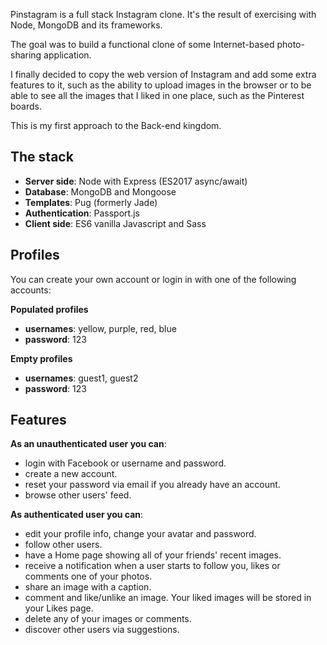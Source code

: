 Pinstagram is a full stack Instagram clone. It's the result of exercising with Node, MongoDB and its frameworks.

The goal was to build a functional clone of some Internet-based photo-sharing application.

I finally decided to copy the web version of Instagram and add some extra features to it, such as the ability to upload images in the browser or to be able to see all the images that I liked in one place, such as the Pinterest boards.

This is my first approach to the Back-end kingdom.

## The stack
- **Server side**: Node with Express (ES2017 async/await)
- **Database**: MongoDB and Mongoose
- **Templates**: Pug (formerly Jade)
- **Authentication**: Passport.js
- **Client side**: ES6 vanilla Javascript and Sass

## Profiles
You can create your own account or login in with one of the following accounts:

**Populated profiles**
- **usernames**: yellow, purple, red, blue
- **password**: 123

**Empty profiles**
- **usernames**: guest1, guest2
- **password**: 123

## Features
**As an unauthenticated user you can**:
- login with Facebook or username and password.
- create a new account.
- reset your password via email if you already have an account.
- browse other users' feed.

**As authenticated user you can**:
- edit your profile info, change your avatar and password.
- follow other users.
- have a Home page showing all of your friends' recent images.
- receive a notification when a user starts to follow you, likes or comments one of your photos.
- share an image with a caption.
- comment and like/unlike an image. Your liked images will be stored in your Likes page.
- delete any of your images or comments.
- discover other users via suggestions.
